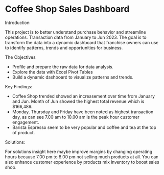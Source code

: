 # Coffee Shop Sales Dashboard

Introduction

This project is to better understand purchase behavior and streamline operations. Transaction data from January to Jun 2023. The goal is to transform the data into a dynamic dashboard that franchise owners can use to identify patterns, trends and opportunities for business.

The Objectives
- Profile and prepare the raw data for data analysis.
- Explore the data with Excel Pivot Tables
- Build a dynamic dashboard to visualize patterns and trends.

Key Findings:
- Coffee Shop trended showed an increasement over time from January and Jun. Month of Jun showed the highest total revenue which is $166,486.
- Monday, Thursday and Friday have been noted as highest transaction day, as can see 7.00 am to 10.00 am is the peak hour customer engagement.
- Barista Espresso seem to be very popular and coffee and tea at the top of product.

Solutions:

For solutions insight here maybe improve margins by changing operating hours because 7.00 pm to 8.00 pm not selling much products at all. You can also enhance customer experience by products mix inventory to boost sales shop.
